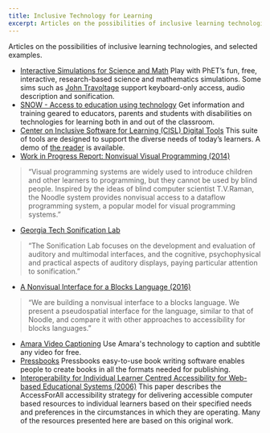 ```yaml
---
title: Inclusive Technology for Learning
excerpt: Articles on the possibilities of inclusive learning technologies, and selected examples.
---
```


Articles on the possibilities of inclusive learning technologies, and selected examples.

* [Interactive Simulations for Science and Math](https://phet.colorado.edu/en/accessibility/prototypes)
Play with PhET’s fun, free, interactive, research-based science and mathematics simulations. Some sims such as [John Travoltage](https://phet.colorado.edu/sims/html/john-travoltage/latest/john-travoltage_en.html) support keyboard-only access, audio description and sonification.
* [SNOW - Access to education using technology](https://snow.idrc.ocadu.ca/)
Get information and training geared to educators, parents and students with disabilities on technologies for learning both in and out of the classroom.
* [Center on Inclusive Software for Learning (CISL) Digital Tools](http://cisl.cast.org/)
This suite of tools are designed to support the diverse needs of today’s learners. A demo of
[the reader](http://cisl-demo.cast.org/index.html) is available.
* [Work in Progress Report: Nonvisual Visual Programming (2014)](http://www.ppig.org/sites/default/files/2014-PPIG-25th-Lewis.pdf)
> “Visual programming systems are widely used to introduce children and other learners to programming, but they cannot be used by blind people. Inspired by the ideas of blind computer scientist T.V.Raman, the Noodle system provides nonvisual access to a dataflow programming system, a popular model for visual programming systems.”
* [Georgia Tech Sonification Lab](http://sonify.psych.gatech.edu/)
> “The Sonification Lab focuses on the development and evaluation of auditory and multimodal interfaces, and the cognitive, psychophysical and practical aspects of auditory displays, paying particular attention to sonification.”
* [A Nonvisual Interface for a Blocks Language (2016)](http://www.ppig.org/library/paper/nonvisual-interface-blocks-language)
> “We are building a nonvisual interface to a blocks language. We present a pseudospatial interface for the language, similar to that of Noodle, and compare it with other approaches to accessibility for blocks languages.”
* [Amara Video Captioning](https://amara.org/en/)
Use Amara's technology to caption and subtitle any video for free.
* [Pressbooks](https://pressbooks.com/)
Pressbooks easy-to-use book writing software enables people to create books in all the formats needed for publishing.
* [Interoperability for Individual Learner Centred Accessibility for Web-based Educational Systems (2006)](http://www.jstor.org/stable/pdf/jeductechsoci.9.4.215.pdf)
This paper describes the AccessForAll accessibility strategy for delivering accessible computer based resources to individual learners based on their specified needs and preferences in the circumstances in which they are operating. Many of the resources presented here are based on this original work.
